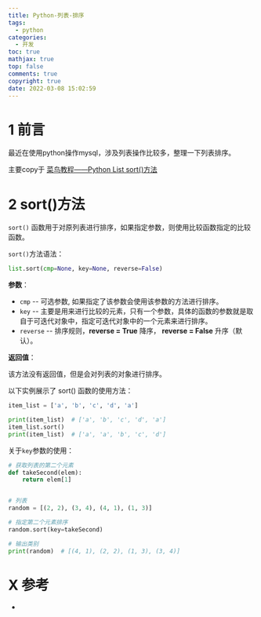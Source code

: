 ```yaml
---
title: Python-列表-排序
tags:
  - python
categories:
  - 开发
toc: true
mathjax: true
top: false
comments: true
copyright: true
date: 2022-03-08 15:02:59
---
```


# 1 前言

最近在使用python操作mysql，涉及列表操作比较多，整理一下列表排序。

主要copy于 [菜鸟教程——Python List sort()方法](https://www.runoob.com/python/att-list-sort.html)

# 2 sort()方法

`sort()` 函数用于对原列表进行排序，如果指定参数，则使用比较函数指定的比较函数。

`sort()`方法语法：

```python
list.sort(cmp=None, key=None, reverse=False)
```

**参数**：

- `cmp` -- 可选参数, 如果指定了该参数会使用该参数的方法进行排序。
- `key` -- 主要是用来进行比较的元素，只有一个参数，具体的函数的参数就是取自于可迭代对象中，指定可迭代对象中的一个元素来进行排序。
- `reverse` -- 排序规则，**reverse = True** 降序， **reverse = False** 升序（默认）。

**返回值**：

该方法没有返回值，但是会对列表的对象进行排序。

以下实例展示了 sort() 函数的使用方法：

```python
item_list = ['a', 'b', 'c', 'd', 'a']

print(item_list)  # ['a', 'b', 'c', 'd', 'a']
item_list.sort()
print(item_list)  # ['a', 'a', 'b', 'c', 'd']
```

关于`key`参数的使用：

```python
# 获取列表的第二个元素
def takeSecond(elem):
    return elem[1]


# 列表
random = [(2, 2), (3, 4), (4, 1), (1, 3)]

# 指定第二个元素排序
random.sort(key=takeSecond)

# 输出类别
print(random)  # [(4, 1), (2, 2), (1, 3), (3, 4)]
```

# X 参考

* 
